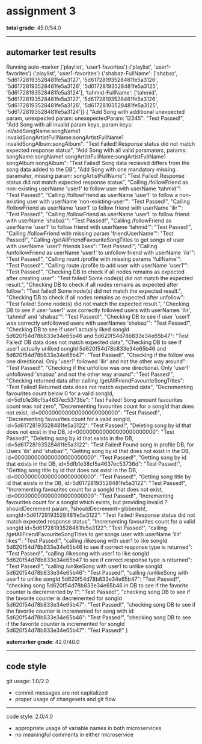 # assignment 3

**total grade**: 45.0/54.0

---

## automarker test results

Running auto-marker
('playlist', 'user1-favorites')
('playlist', 'user1-favorites')
('playlist', 'user1-favorites')
{'shabaz-FullName': ['shabaz', '5d61728193528481fe5a3127', '5d61728193528481fe5a3126', '5d61728193528481fe5a3126', '5d61728193528481fe5a3125', '5d61728193528481fe5a3124'], 'tahmid-FullName': ['tahmid', '5d61728193528481fe5a3127', '5d61728193528481fe5a3126', '5d61728193528481fe5a3126', '5d61728193528481fe5a3125', '5d61728193528481fe5a3124']}
{
    "Add Song with additional unexpected param, unexpected param: unexepectedParam: 12345": "Test Passed!",
    "Add Song with all invalid param keys, param keys: inValidSongName:songName1 invalidSongArtistFullName:songArtistFullName1 invalidSongAlbum:songAlbum": "Test Failed! Response status did not match expected response status",
    "Add Song with all valid paramaters, params: songName:songName1 songArtistFullName:songArtistFullName1 songAlbum:songAlbum": "Test Failed! Song data recieved differs from the song data added to the DB",
    "Add Song with one mandatory missing paramater, missing param: songArtistFullName": "Test Failed! Response status did not match expected response status",
    "Calling /followFriend as non-existing userName 'user1' to follow user with userName 'tahmid'": "Test Passed!",
    "Calling /followFriend as userName 'user1' to follow a non-existing user with userName 'non-existing-user'": "Test Passed!",
    "Calling /followFriend as userName 'user1' to follow friend with userName 'ilir'": "Test Passed!",
    "Calling /followFriend as userName 'user1' to follow friend with userName 'shabaz'": "Test Passed!",
    "Calling /followFriend as userName 'user1' to follow friend with userName 'tahmid'": "Test Passed!",
    "Calling /followFriend with missing param 'friendUserName'": "Test Passed!",
    "Calling /getAllFriendFavouriteSongTitles to get songs of user with userName 'user1' friends likes": "Test Passed!",
    "Calling /unfollowFriend as userName 'user1' to unfollow friend with userName 'ilir'": "Test Passed!",
    "Calling rount /profile with missing params 'fullName'": "Test Passed!",
    "Calling route /profile to add user with userName 'user1'": "Test Passed!",
    "Checking DB to check if all nodes remains as expected after creating user": "Test failed! Some node(s) did not match the expected result.",
    "Checking DB to check if all nodes remains as expected after follow": "Test failed! Some node(s) did not match the expected result.",
    "Checking DB to check if all nodes remains as expected after unfollow": "Test failed! Some node(s) did not match the expected result.",
    "Checking DB to see if user 'user1' was correctly followed users with userNames 'ilir', 'tahmid' and 'shabaz'": "Test Passed!",
    "Checking DB to see if user 'user1' was correctly unfollowed users with userNames 'shabaz'": "Test Passed!",
    "Checking DB to see if user1 actually liked songId 5d620f54d78b833e34e65b46 and 5d620f54d78b833e34e65b47": "Test Failed! DB data does not match expected data",
    "Checking DB to see if user1 actually unliked songId 5d620f54d78b833e34e65b46 and 5d620f54d78b833e34e65b47": "Test Passed!",
    "Checking if the follow was one directional. Only 'user1' followed 'ilir' and not the other way around": "Test Passed!",
    "Checking if the unfollow was one directional. Only 'user1' unfollowed 'shabaz' and not the other way around": "Test Passed!",
    "Checking returned data after calling /getAllFriendFavouriteSongTitles": "Test Failed! Returned data does not match expected data",
    "Decrementing favourites count below 0 for a valid songId, id=5dfb1e38cf5a4637ec53736e": "Test Failed! Song amount favourites count was not zero",
    "Decrementing favourites count for a songId that does not exist, id=000000000000000000000000": "Test Passed!",
    "Decrementing favourites count for a valid songId, id=5d61728193528481fe5a3122": "Test Passed!",
    "Deleting song by id that does not exist in the DB, id=000000000000000000000000": "Test Passed!",
    "Deleting song by id that exists in the DB, id=5d61728193528481fe5a3122": "Test Failed! Found song in profile DB, for Users 'ilir' and 'shabaz'",
    "Getting song by id that does not exist in the DB, id=000000000000000000000000": "Test Passed!",
    "Getting song by id that exists in the DB, id=5dfb1e38cf5a4637ec53736d": "Test Passed!",
    "Getting song title by id that does not exist in the DB, id=000000000000000000000000": "Test Passed!",
    "Getting song title by id that exists in the DB, id=5d61728193528481fe5a3122": "Test Passed!",
    "Incrementing favourites count for a songId that does not exist, id=000000000000000000000000": "Test Passed!",
    "Incrementing favourites count for a songId which exists, but providing invalid ?shouldDecrement param, ?shouldDecrement=gibberish!, songId=5d61728193528481fe5a3122": "Test Failed! Response status did not match expected response status",
    "Incrementing favourites count for a valid songId id=5d61728193528481fe5a3122": "Test Passed!",
    "calling /getAllFriendFavouriteSongTitles to get songs user with userName 'ilir' likes'": "Test Passed!",
    "calling /likesong with user1 to like songId 5d620f54d78b833e34e65b46 to see if correct response type is returned": "Test Passed!",
    "calling /likesong with user1 to like songId 5d620f54d78b833e34e65b47 to see if correct response type is returned": "Test Passed!",
    "calling /unlikeSong with user1 to unlike songId 5d620f54d78b833e34e65b46": "Test Passed!",
    "calling /unlikeSong with user1 to unlike songId 5d620f54d78b833e34e65b47": "Test Passed!",
    "checking song 5d620f54d78b833e34e65b46 in DB to see if the favorite counter is decremented by 1": "Test Passed!",
    "checking song DB to see if the favorite counter is decremented for songId 5d620f54d78b833e34e65b47": "Test Passed!",
    "checking song DB to see if the favorite counter is incremented for song with id: 5d620f54d78b833e34e65b46": "Test Passed!",
    "checking song DB to see if the favorite counter is incremented for songId 5d620f54d78b833e34e65b47": "Test Passed!"
}

**automarker grade**: 42.0/48.0

---

## code style

git usage: 1.0/2.0

- commit messages are not capitalized
- proper usage of changesets and git flow

---

code style: 2.0/4.0

- appropriate usage of variable names in both microservices
- no meaningful comments in either microservice
